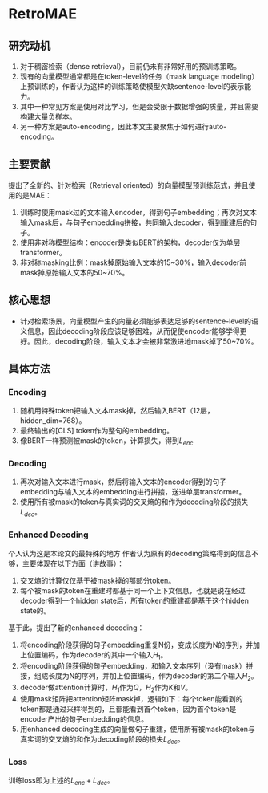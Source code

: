 # RetroMAE
## 研究动机
1. 对于稠密检索（dense retrieval），目前仍未有非常好用的预训练策略。
2. 现有的向量模型通常都是在token-level的任务（mask language modeling）上预训练的，作者认为这样的训练策略使模型欠缺sentence-level的表示能力。
3. 其中一种常见方案是使用对比学习，但是会受限于数据增强的质量，并且需要构建大量负样本。
4. 另一种方案是auto-encoding，因此本文主要聚焦于如何进行auto-encoding。

## 主要贡献
提出了全新的、针对检索（Retrieval oriented）的向量模型预训练范式，并且使用的是MAE：
1. 训练时使用mask过的文本输入encoder，得到句子embedding；再次对文本输入mask后，与句子embedding拼接，共同输入decoder，得到重建后的句子。
2. 使用非对称模型结构：encoder是类似BERT的架构，decoder仅为单层transformer。
3. 非对称masking比例：mask掉原始输入文本的15~30%，输入decoder前mask掉原始输入文本的50~70%。

## 核心思想
- 针对检索场景，向量模型产生的向量必须能够表达足够的sentence-level的语义信息，因此decoding阶段应该足够困难，从而促使encoder能够学得更好。因此，decoding阶段，输入文本才会被非常激进地mask掉了50~70%。

## 具体方法
### Encoding
1. 随机用特殊token把输入文本mask掉，然后输入BERT（12层，hidden_dim=768）。
2. 最终输出的[CLS] token作为整句的embedding。
3. 像BERT一样预测被mask的token，计算损失，得到$L_{enc}$
### Decoding
1. 再次对输入文本进行mask，然后将输入文本的encoder得到的句子embedding与输入文本的embedding进行拼接，送进单层transformer。
2. 使用所有被mask的token与真实词的交叉熵的和作为decoding阶段的损失$L_{dec}$。
### Enhanced Decoding
个人认为这是本论文的最特殊的地方
作者认为原有的decoding策略得到的信息不够，主要体现在以下方面（讲故事）：
1. 交叉熵的计算仅仅基于被mask掉的那部分token。
2. 每个被mask的token在重建时都基于同一个上下文信息，也就是说在经过decoder得到一个hidden state后，所有token的重建都是基于这个hidden state的。

基于此，提出了新的enhanced decoding：
1. 将encoding阶段获得的句子embedding重复N份，变成长度为N的序列，并加上位置编码，作为decoder的其中一个输入$H_1$。
2. 将encoding阶段获得的句子embedding，和输入文本序列（没有mask）拼接，组成长度为N的序列，并加上位置编码，作为decoder的第二个输入$H_2$。
3. decoder做attention计算时，$H_1$作为$Q$，$H_2$作为$K$和$V$。
4. 使用mask矩阵把attention矩阵mask掉，逻辑如下：每个token能看到的token都是通过采样得到的，且都能看到首个token，因为首个token是encoder产出的句子embedding的信息。
5. 用enhanced decoding生成的向量做句子重建，使用所有被mask的token与真实词的交叉熵的和作为decoding阶段的损失$L_{dec}$。
### Loss
训练loss即为上述的$L_{enc} + L_{dec}$。